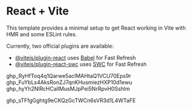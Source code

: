 # React + Vite

This template provides a minimal setup to get React working in Vite with HMR and some ESLint rules.

Currently, two official plugins are available:

- [@vitejs/plugin-react](https://github.com/vitejs/vite-plugin-react/blob/main/packages/plugin-react/README.md) uses [Babel](https://babeljs.io/) for Fast Refresh
- [@vitejs/plugin-react-swc](https://github.com/vitejs/vite-plugin-react-swc) uses [SWC](https://swc.rs/) for Fast Refresh


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
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
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

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

